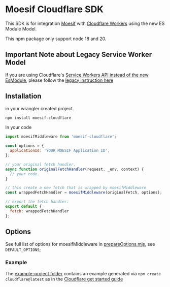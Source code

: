 # Moesif Cloudflare SDK

This SDK is for integration [Moesif](https://www.moesif.com) with [Cloudflare Workers](https://developers.cloudflare.com/workers/) using the new ES Module Model.

This npm package only support node 18 and 20.

## Important Note about Legacy Service Worker Model

If you are using Cloudflare's [Service Workers API instead of the new EsModule](https://developers.cloudflare.com/workers/reference/migrate-to-module-workers/),
please follow the [legacy instruction here](/legacy/README.md)

## Installation

in your wrangler created project.

```bash
npm install moesif-cloudflare
```

In your code
```javascript
import moesifMiddleware from 'moesif-cloudflare';

const options = {
  applicationId: 'YOUR MOESIF Application ID',
};

// your original fetch handler.
async function originalFetchHandler(request, _env, context) {
  // your code.
}

// this create a new fetch that is wrapped by moesifMiddleware
const wrappedFetchHandler = moesifMiddleware(originalFetch, options);

// export the fetch handler.
export default {
  fetch: wrappedFetchHandler
};

```

## Options

See full list of options for moesifMiddleware in [prepareOptions.mjs](/esm/src/prepareOptions.mjs), see `DEFAULT_OPTIONS`;


### Example

The [example-project folder](/example-project/) contains an example generated
via `npm create cloudflare@latest` as in the [Cloudflare get started guide](https://developers.cloudflare.com/workers/get-started/guide/)

